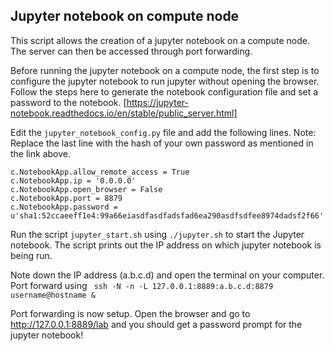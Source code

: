 ## Jupyter notebook on compute node
This script allows the creation of a jupyter notebook on a compute node. The server can then be accessed through port forwarding.

Before running the jupyter notebook on a compute node, the first step is to configure the jupyter notebook to run jupyter without opening the browser.
Follow the steps here to generate the notebook configuration file and set a password to the notebook. [https://jupyter-notebook.readthedocs.io/en/stable/public_server.html]

Edit the `jupyter_notebook_config.py` file and add the following lines.
Note: Replace the last line with the hash of your own password as mentioned in the link above.

```
c.NotebookApp.allow_remote_access = True
c.NotebookApp.ip = '0.0.0.0'
c.NotebookApp.open_browser = False
c.NotebookApp.port = 8879
c.NotebookApp.password = u'sha1:52ccaeeff1e4:99a66eiasdfasdfadsfad6ea290asdfsdfee8974dadsf2f66'
```
Run the script `jupyter_start.sh` using
```./jupyter.sh```
to start the Jupyter notebook. The script prints out the IP address on which jupyter notebook is being run. 

Note down the IP address (a.b.c.d) and open the terminal on your computer. Port forward using
``` ssh -N -n -L 127.0.0.1:8889:a.b.c.d:8879 username@hostname &```

Port forwarding is now setup. Open the browser and go to http://127.0.0.1:8889/lab and you should get a password prompt for the jupyter notebook!

